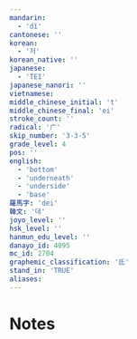 ```yaml
---
mandarin:
  - 'dǐ'
cantonese: ''
korean:
  - '저'
korean_native: ''
japanese:
  - 'TEI'
japanese_nanori: ''
vietnamese:
middle_chinese_initial: 't'
middle_chinese_final: 'ei'
stroke_count: ''
radical: '广'
skip_number: '3-3-5'
grade_level: 4
pos: ''
english:
  - 'bottom'
  - 'underneath'
  - 'underside'
  - 'base'
羅馬字: 'dei'
韓文: '데'
joyo_level: ''
hsk_level: ''
hanmun_edu_level: ''
danayo_id: 4095
mc_id: 2704
graphemic_classification: '氐'
stand_in: 'TRUE'
aliases:
---
```


# Notes

